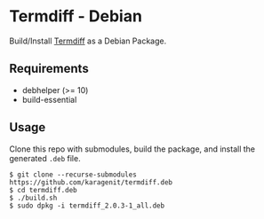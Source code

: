 # Termdiff - Debian

Build/Install [Termdiff](https://github.com/karagenit/termdiff) as a Debian Package.

## Requirements

- debhelper (>= 10)
- build-essential

## Usage

Clone this repo with submodules, build the package, and install the generated `.deb` file.

```
$ git clone --recurse-submodules https://github.com/karagenit/termdiff.deb
$ cd termdiff.deb
$ ./build.sh
$ sudo dpkg -i termdiff_2.0.3-1_all.deb
```
